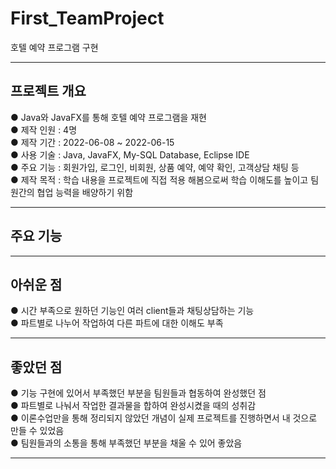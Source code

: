 # First_TeamProject
호텔 예약 프로그램 구현
<hr/>

## 프로젝트 개요
● Java와 JavaFX를 통해 호텔 예약 프로그램을 재현 <br/>
● 제작 인원 : 4명 <br/>
● 제작 기간 : 2022-06-08 ~ 2022-06-15 <br/>
● 사용 기술 : Java, JavaFX, My-SQL Database, Eclipse IDE <br/>
● 주요 기능 : 회원가입, 로그인, 비회원, 상품 예약, 예약 확인, 고객상담 채팅 등 <br/>
● 제작 목적 : 학습 내용을 프로젝트에 직접 적용 해봄으로써 학습 이해도를 높이고 팀원간의 협업 능력을 배양하기 위함<br/>
<hr/>

## 주요 기능



<hr/>

## 아쉬운 점
● 시간 부족으로 원하던 기능인 여러 client들과 채팅상담하는 기능 <br/>
● 파트별로 나누어 작업하여 다른 파트에 대한 이해도 부족 <br/>

<hr/>

## 좋았던 점
● 기능 구현에 있어서 부족했던 부분을 팀원들과 협동하여 완성했던 점 <br/>
● 파트별로 나눠서 작업한 결과물을 합하여 완성시켰을 때의 성취감 <br/>
● 이론수업만을 통해 정리되지 않았던 개념이 실제 프로젝트를 진행하면서 내 것으로 만들 수 있었음 <br/>
● 팀원들과의 소통을 통해 부족했던 부분을 채울 수 있어 좋았음 <br/>
<hr/>
